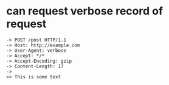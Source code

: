 # can request verbose record of request

    -> POST /post HTTP/1.1
    -> Host: http://example.com
    -> User-Agent: verbose
    -> Accept: */*
    -> Accept-Encoding: gzip
    -> Content-Length: 17
    -> 
    >> This is some text

